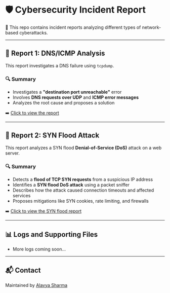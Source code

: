 # 🛡️ Cybersecurity Incident Report

📁 This repo contains incident reports analyzing different types of network-based cyberattacks.

---

## 📄 Report 1: DNS/ICMP Analysis

This report investigates a DNS failure using `tcpdump`.

### 🔍 Summary
- Investigates a **"destination port unreachable"** error
- Involves **DNS requests over UDP** and **ICMP error messages**
- Analyzes the root cause and proposes a solution

➡️ [Click to view the report](./Cybersecurity%20incident%20report%20(demo).pdf)

---

## 📄 Report 2: SYN Flood Attack

This report analyzes a SYN flood **Denial-of-Service (DoS)** attack on a web server.

### 🔍 Summary
- Detects a **flood of TCP SYN requests** from a suspicious IP address
- Identifies a **SYN flood DoS attack** using a packet sniffer
- Describes how the attack caused connection timeouts and affected services
- Proposes mitigations like SYN cookies, rate limiting, and firewalls

➡️ [Click to view the SYN flood report](./Cybersecurity%20incident%20report%20network%20traffic%20analysis.pdf)

---

## 📊 Logs and Supporting Files

- More logs coming soon…

---

## 📬 Contact

Maintained by [Alavya Sharma](https://www.linkedin.com/in/alavya-sharma-015974361)


